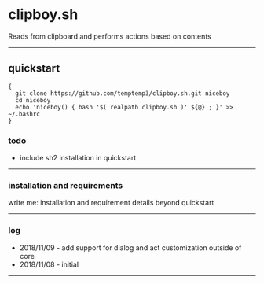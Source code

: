 # clipboy.sh

Reads from clipboard and performs actions based on contents

---

## quickstart

```
{
  git clone https://github.com/temptemp3/clipboy.sh.git niceboy
  cd niceboy
  echo 'niceboy() { bash '$( realpath clipboy.sh )' ${@} ; }' >> ~/.bashrc
}
```

### todo

 + include sh2 installation in quickstart

---

### installation and requirements

write me: installation and requirement details beyond quickstart

---

### log

 + 2018/11/09 - add support for dialog and act customization outside of core
 + 2018/11/08 - initial

---
